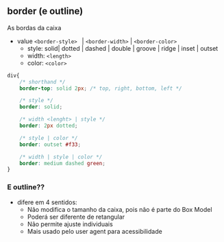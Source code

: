 ## border (e outline)

As bordas da caixa

- value `<border-style> ` | `<border-width>` | `<border-color>`
    - style: solid| dotted | dashed | double | groove | ridge | inset | outset
    - width: `<length>`
    - color: `<color>`

```css
div{
    /* shorthand */
    border-top: solid 2px; /* top, right, bottom, left */

    /* style */
    border: solid;

    /* width <lenght> | style */
    border: 2px dotted;

    /* style | color */
    border: outset #f33;

    /* width | style | color */
    border: medium dashed green;
}
```

### E outline??

- difere em 4 sentidos:
    - Não modifica o tamanho da caixa, pois não é parte do Box Model
    - Poderá ser diferente de retangular
    - Não permite ajuste individuais
    - Mais usado pelo user agent para acessibilidade